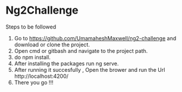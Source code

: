 # Ng2Challenge

Steps to be followed

1) Go to https://github.com/UmamaheshMaxwell/ng2-challenge and download or clone the project.  
2) Open cmd or gitbash and navigate to the project path.  
3) do npm install.  
4) After installing the packages run ng serve.  
5) After running it succesfully , Open the brower and run the Url http://localhost:4200/  
6) There you go !!!  
